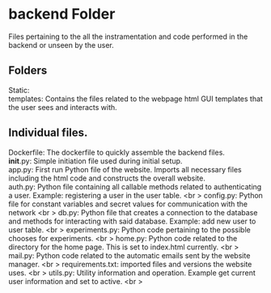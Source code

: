 # backend Folder

Files pertaining to the all the instramentation and code performed in the backend or unseen by the user.

## Folders

Static:  <br />
templates: Contains the files related to the webpage html GUI templates that the user sees and interacts with.

## Individual files.

Dockerfile: The dockerfile to quickly assemble the backend files. <br>
__init__.py: Simple initiation file used during initial setup. <br>
app.py: First run Python file of the website. Imports all necessary files including the html code and constructs the overall website. <br>
auth.py: Python file containing all callable methods related to authenticating a user. Example: registering a user in the user table. <br \>
config.py: Python file for constant variables and secret values for communication with the network <br \>
db.py: Python file that creates a connection to the database and methods for interacting with said database. Example: add new user to user table. <br \>
experiments.py: Python code pertaining to the possible chooses for experiments. <br \>
home.py: Python code related to the directory for the home page. This is set to index.html currently. <br \>
mail.py: Python code related to the automatic emails sent by the website manager. <br \>
requirements.txt: imported files and versions the website uses. <br \>
utils.py: Utility information and operation. Example get current user information and set to active. <br \>
